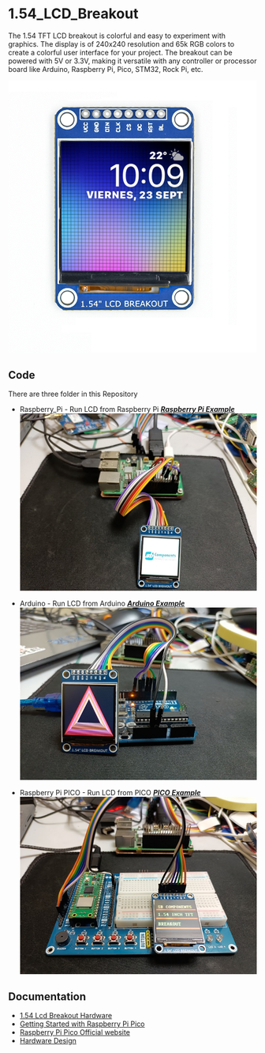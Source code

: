 # 1.54_LCD_Breakout

The 1.54 TFT LCD breakout is colorful and easy to experiment with graphics. The display is of 240x240 resolution and 65k RGB colors to create a colorful user interface for your project. The breakout can be powered with 5V or 3.3V, making it versatile with any controller or processor board like Arduino, Raspberry Pi, Pico, STM32, Rock Pi, etc.

<img src = "https://github.com/sbcshop/1.54_LCD_Breakout_Software/blob/main/Images/img.png"/>

## Code
There are three folder in this Repository
  * Raspberry_Pi - Run LCD from Raspberry Pi ***[Raspberry Pi Example](https://github.com/sbcshop/1.54_LCD_Breakout_Software/tree/main/Raspberry_Pi)***
    <img src = "https://github.com/sbcshop/1.54_LCD_Breakout_Software/blob/main/Images/img1.jpg"/>
    
  * Arduino       - Run LCD from Arduino ***[Arduino Example](https://github.com/sbcshop/1.54_LCD_Breakout_Software/tree/main/Arduino)***
    <img src = "https://github.com/sbcshop/1.54_LCD_Breakout_Software/blob/main/Images/img3.jpg"/>
   
  * Raspberry Pi PICO - Run LCD from PICO  ***[PICO Example](https://github.com/sbcshop/1.54_LCD_Breakout_Software/tree/main/Raspberry%20Pi%20PICO)*** 
    <img src = "https://github.com/sbcshop/1.54_LCD_Breakout_Software/blob/main/Images/img4.png"/>

## Documentation

* [1.54 Lcd Breakout Hardware](https://github.com/sbcshop/1.54_LCD_Breakout_Hardware)
* [Getting Started with Raspberry Pi Pico](https://projects.raspberrypi.org/en/projects/getting-started-with-the-pico)
* [Raspberry Pi Pico Official website](https://www.raspberrypi.com/documentation/microcontrollers/)
* [Hardware Design](https://github.com/sbcshop/1.54_LCD_Breakout_Hardware/tree/main/Design%20Data) 
